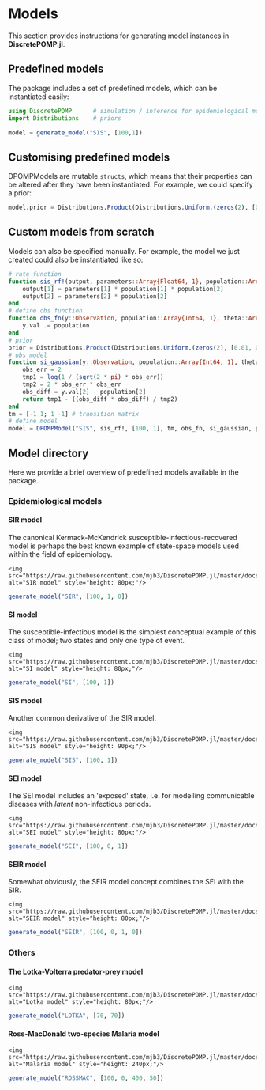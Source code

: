 # Models

This section provides instructions for generating model instances in **DiscretePOMP.jl**.

## Predefined models

The package includes a set of predefined models, which can be instantiated easily:

``` julia
using DiscretePOMP      # simulation / inference for epidemiological models
import Distributions    # priors

model = generate_model("SIS", [100,1])
```

## Customising predefined models

DPOMPModels are mutable ``structs``, which means that their properties can be altered after they have been instantiated. For example, we could specify a prior:

``` julia
model.prior = Distributions.Product(Distributions.Uniform.(zeros(2), [0.01, 0.5]))
```

## Custom models from scratch

Models can also be specified manually. For example, the model we just created could also be instantiated like so:

``` julia
# rate function
function sis_rf!(output, parameters::Array{Float64, 1}, population::Array{Int64, 1})
    output[1] = parameters[1] * population[1] * population[2]
    output[2] = parameters[2] * population[2]
end
# define obs function
function obs_fn(y::Observation, population::Array{Int64, 1}, theta::Array{Float64,1})
    y.val .= population
end
# prior
prior = Distributions.Product(Distributions.Uniform.(zeros(2), [0.01, 0.05]))
# obs model
function si_gaussian(y::Observation, population::Array{Int64, 1}, theta::Array{Float64,1})
    obs_err = 2
    tmp1 = log(1 / (sqrt(2 * pi) * obs_err))
    tmp2 = 2 * obs_err * obs_err
    obs_diff = y.val[2] - population[2]
    return tmp1 - ((obs_diff * obs_diff) / tmp2)
end
tm = [-1 1; 1 -1] # transition matrix
# define model
model = DPOMPModel("SIS", sis_rf!, [100, 1], tm, obs_fn, si_gaussian, prior, 0)
```

## Model directory
Here we provide a brief overview of predefined models available in the package.

### Epidemiological models

#### SIR model
The canonical Kermack-McKendrick susceptible-infectious-recovered model is perhaps the best known example of state-space models used within the field of epidemiology.

```@raw html
<img src="https://raw.githubusercontent.com/mjb3/DiscretePOMP.jl/master/docs/img/sir.png" alt="SIR model" style="height: 80px;"/>
```

``` julia
generate_model("SIR", [100, 1, 0])
```

#### SI model
The susceptible-infectious model is the simplest conceptual example of this class of model; two states and only one type of event.

```@raw html
<img src="https://raw.githubusercontent.com/mjb3/DiscretePOMP.jl/master/docs/img/si.png" alt="SI model" style="height: 80px;"/>
```

``` julia
generate_model("SI", [100, 1])
```

#### SIS model
Another common derivative of the SIR model.

```@raw html
<img src="https://raw.githubusercontent.com/mjb3/DiscretePOMP.jl/master/docs/img/sis.png" alt="SIS model" style="height: 90px;"/>
```

``` julia
generate_model("SIS", [100, 1])
```

#### SEI model
The SEI model includes an 'exposed' state, i.e. for modelling communicable diseases with *latent* non-infectious periods.

```@raw html
<img src="https://raw.githubusercontent.com/mjb3/DiscretePOMP.jl/master/docs/img/sei.png" alt="SEI model" style="height: 80px;"/>
```
``` julia
generate_model("SEI", [100, 0, 1])
```

#### SEIR model
Somewhat obviously, the SEIR model concept combines the SEI with the SIR.

```@raw html
<img src="https://raw.githubusercontent.com/mjb3/DiscretePOMP.jl/master/docs/img/seir.png" alt="SEIR model" style="height: 80px;"/>
```

``` julia
generate_model("SEIR", [100, 0, 1, 0])
```

### Others

#### The Lotka-Volterra predator-prey model

```@raw html
<img src="https://raw.githubusercontent.com/mjb3/DiscretePOMP.jl/master/docs/img/lotka.png" alt="Lotka model" style="height: 80px;"/>
```

``` julia
generate_model("LOTKA", [70, 70])
```

#### Ross-MacDonald two-species Malaria model

```@raw html
<img src="https://raw.githubusercontent.com/mjb3/DiscretePOMP.jl/master/docs/img/rossmac.png" alt="Malaria model" style="height: 240px;"/>
```

``` julia
generate_model("ROSSMAC", [100, 0, 400, 50])
```
